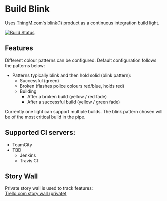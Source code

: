Build Blink
====================
Uses [ThingM.com](http://thingm.com/)'s  [blink(1)](http://blink1.thingm.com/) product as a continuous integration build light. 


[![Build Status](https://travis-ci.org/brettswift/BuildBlink.png)](https://travis-ci.org/brettswift/BuildBlink)


Features
----------
Different colour patterns can be configured.  Default configuration follows the patterns below: 

* Patterns typically blink and then hold solid (blink pattern): 
    * Successful (green)
    * Broken (flashes police colours red/blue, holds red)
    * Building
        * After a broken build (yellow / red fade)
        * After a successful build (yellow / green fade)

Currently one light can support multiple builds.  The blink pattern chosen will be of the most critical build in the pipe. 

Supported CI servers: 
----------------------
* TeamCity
* TBD
    * Jenkins
    * Travis CI 

Story Wall
-----------
Private story wall is used to track features:  
[Trello.com story wall (private)]("https://trello.com/board/buildblinker/50e8b74c70aad4fc050025bc")
